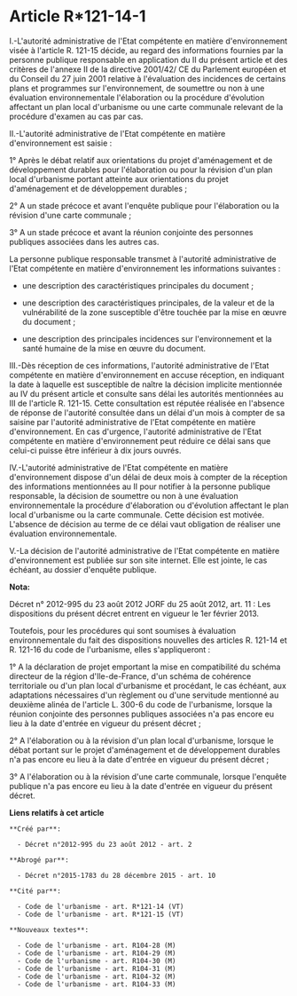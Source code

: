 # Article R*121-14-1

I.-L'autorité administrative de l'Etat compétente en matière d'environnement visée à l'article R. 121-15 décide, au regard
des informations fournies par la personne publique responsable en application du II du présent article et des critères de
l'annexe II de la directive 2001/42/ CE du Parlement européen et du Conseil du 27 juin 2001 relative à l'évaluation des
incidences de certains plans et programmes sur l'environnement, de soumettre ou non à une évaluation environnementale
l'élaboration ou la procédure d'évolution affectant un plan local d'urbanisme ou une carte communale relevant de la procédure
d'examen au cas par cas. 

II.-L'autorité administrative de l'Etat compétente en matière d'environnement est saisie : 

1° Après le débat relatif aux orientations du projet d'aménagement et de développement durables pour l'élaboration ou pour la
révision d'un plan local d'urbanisme portant atteinte aux orientations du projet d'aménagement et de développement
durables ; 

2° A un stade précoce et avant l'enquête publique pour l'élaboration ou la révision d'une carte communale ; 

3° A un stade précoce et avant la réunion conjointe des personnes publiques associées dans les autres cas. 

La personne publique responsable transmet à l'autorité administrative de l'Etat compétente en matière d'environnement les
informations suivantes :

- une description des caractéristiques principales du document ;

- une description des caractéristiques principales, de la valeur et de la vulnérabilité de la zone susceptible d'être touchée
par la mise en œuvre du document ;

- une description des principales incidences sur l'environnement et la santé humaine de la mise en œuvre du document. 

III.-Dès réception de ces informations, l'autorité administrative de l'Etat compétente en matière d'environnement en accuse
réception, en indiquant la date à laquelle est susceptible de naître la décision implicite mentionnée au IV du présent
article et consulte sans délai les autorités mentionnées au III de l'article R. 121-15. Cette consultation est réputée
réalisée en l'absence de réponse de l'autorité consultée dans un délai d'un mois à compter de sa saisine par l'autorité
administrative de l'Etat compétente en matière d'environnement. En cas d'urgence, l'autorité administrative de l'Etat
compétente en matière d'environnement peut réduire ce délai sans que celui-ci puisse être inférieur à dix jours ouvrés. 

IV.-L'autorité administrative de l'Etat compétente en matière d'environnement dispose d'un délai de deux mois à compter de la
réception des informations mentionnées au II pour notifier à la personne publique responsable, la décision de soumettre ou
non à une évaluation environnementale la procédure d'élaboration ou d'évolution affectant le plan local d'urbanisme ou la
carte communale. Cette décision est motivée. L'absence de décision au terme de ce délai vaut obligation de réaliser une
évaluation environnementale. 

V.-La décision de l'autorité administrative de l'Etat compétente en matière d'environnement est publiée sur son site
internet. Elle est jointe, le cas échéant, au dossier d'enquête publique.

**Nota:**

Décret n° 2012-995 du 23 août 2012 JORF du 25 août 2012, art. 11 : Les dispositions du présent décret entrent en vigueur le
1er février 2013.

Toutefois, pour les procédures qui sont soumises à évaluation environnementale du fait des dispositions nouvelles des
articles R. 121-14 et R. 121-16 du code de l'urbanisme, elles s'appliqueront :

1° A la déclaration de projet emportant la mise en compatibilité du schéma directeur de la région d'Ile-de-France, d'un
schéma de cohérence territoriale ou d'un plan local d'urbanisme et procédant, le cas échéant, aux adaptations nécessaires
d'un règlement ou d'une servitude mentionné au deuxième alinéa de l'article L. 300-6 du code de l'urbanisme, lorsque la
réunion conjointe des personnes publiques associées n'a pas encore eu lieu à la date d'entrée en vigueur du présent décret ;

2° A l'élaboration ou à la révision d'un plan local d'urbanisme, lorsque le débat portant sur le projet d'aménagement et de
développement durables n'a pas encore eu lieu à la date d'entrée en vigueur du présent décret ;

3° A l'élaboration ou à la révision d'une carte communale, lorsque l'enquête publique n'a pas encore eu lieu à la date
d'entrée en vigueur du présent décret.

**Liens relatifs à cet article**

	**Créé par**:

	  - Décret n°2012-995 du 23 août 2012 - art. 2

	**Abrogé par**:

	  - Décret n°2015-1783 du 28 décembre 2015 - art. 10

	**Cité par**:

	  - Code de l'urbanisme - art. R*121-14 (VT)
	  - Code de l'urbanisme - art. R*121-15 (VT)

	**Nouveaux textes**:

	  - Code de l'urbanisme - art. R104-28 (M)
	  - Code de l'urbanisme - art. R104-29 (M)
	  - Code de l'urbanisme - art. R104-30 (M)
	  - Code de l'urbanisme - art. R104-31 (M)
	  - Code de l'urbanisme - art. R104-32 (M)
	  - Code de l'urbanisme - art. R104-33 (M)
